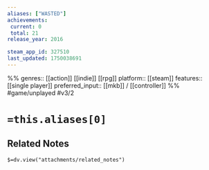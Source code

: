 ```yaml
---
aliases: ["WASTED"]
achievements:
 current: 0
 total: 21
release_year: 2016

steam_app_id: 327510
last_updated: 1750038691
---
```

%%
genres:: [[action]] [[indie]] [[rpg]]
platform:: [[steam]]
features:: [[single player]]
preferred_input:: [[mkb]] / [[controller]]
%%
#game/unplayed
#v3/2

# `=this.aliases[0]`
## Related Notes
`$=dv.view("attachments/related_notes")`